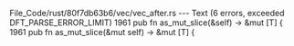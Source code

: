 File_Code/rust/80f7db63b6/vec/vec_after.rs --- Text (6 errors, exceeded DFT_PARSE_ERROR_LIMIT)
1961     pub fn as_mut_slice(&self) -> &mut [T] {                                                                                                            1961     pub fn as_mut_slice(&mut self) -> &mut [T] {


